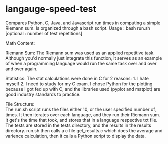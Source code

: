 # langauge-speed-test
Compares Python, C, Java, and Javascript run times in computing a simple Riemann sum. Is organized through a bash script.
 Usage : bash run.sh [optional : number of test repetitions]
 
 
 Math Content: 
 
  Riemann Sum:
    The Riemann sum was used as an applied repetitive task. Although you'd normally just integrate this function, it serves
    as an example of when a programming language would run the same task over and over and over again.
    
   Statistics:
    The stat calculations were done in C for 2 reasons: 1. I hate myself 2. I need to study for my C exam. 
    I chose Python for the plotting because I got fed up with C, and the libraries used (pyplot and matplot) are good industry 
    standards to practice. 
    
   File Structure:   
     The run.sh script runs the files either 10, or the user specified number of, times. It then iterates over each language,
     and they run their Riemann sum. It get's the time that took, and stores that in a language respective txt file. The 
     tests are stored in the tests directory, and the results in the results directory.
     run.sh then calls a c file get_results.c which does the average and varience calculation, then it calls a Python script
     to display the data.
     

